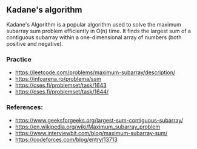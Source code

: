 Kadane's algorithm
------------------
Kadane's Algorithm is a popular algorithm used to solve the maximum subarray sum problem efficiently in O(n) time. It finds the largest sum of a contiguous subarray within a one-dimensional array of numbers (both positive and negative).

### Practice
- https://leetcode.com/problems/maximum-subarray/description/
- https://infoarena.ro/problema/ssm
- https://cses.fi/problemset/task/1643
- https://cses.fi/problemset/task/1644/

### References:
- https://www.geeksforgeeks.org/largest-sum-contiguous-subarray/
- https://en.wikipedia.org/wiki/Maximum_subarray_problem
- https://www.interviewbit.com/blog/maximum-subarray-sum/
- https://codeforces.com/blog/entry/13713
  
